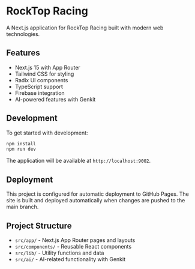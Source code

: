 # RockTop Racing

A Next.js application for RockTop Racing built with modern web technologies.

## Features

- Next.js 15 with App Router
- Tailwind CSS for styling
- Radix UI components
- TypeScript support
- Firebase integration
- AI-powered features with Genkit

## Development

To get started with development:

```bash
npm install
npm run dev
```

The application will be available at `http://localhost:9002`.

## Deployment

This project is configured for automatic deployment to GitHub Pages. The site is built and deployed automatically when changes are pushed to the main branch.

## Project Structure

- `src/app/` - Next.js App Router pages and layouts
- `src/components/` - Reusable React components
- `src/lib/` - Utility functions and data
- `src/ai/` - AI-related functionality with Genkit
